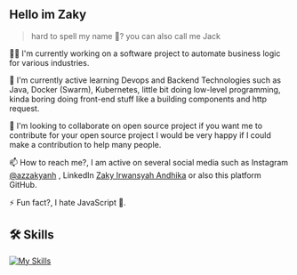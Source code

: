 
## Hello im Zaky

> hard to spell my name 🤔? you can also call me Jack

👨‍💻 I'm currently working on a software project to automate business logic for various industries.

🧠 I'm currently active learning Devops and Backend Technologies such as Java, Docker (Swarm), Kubernetes, little bit doing low-level programming, kinda boring doing front-end stuff like a building components and http request.   

🪼 I'm looking to collaborate on open source project if you want me to contribute for your open source project I would be very happy if I could make a contribution to help many people. 

📫 How to reach me?, I am active on several social media such as Instagram [@azzakyanh](https://www.instagram.com/azzakyanh/)
, LinkedIn [Zaky Irwansyah Andhika](https://www.linkedin.com/in/zakyirwansyahandhika/) or also this platform GitHub.

⚡️ Fun fact?, I hate JavaScript 🚮. 

## 🛠 Skills
[![My Skills](https://skillicons.dev/icons?i=js,ts,react,expressjs,nestjs,pnpm,npm,bun,yarn,docker,nextjs,nodejs,git,bash,mysql,mongodb,mui,tailwind,prisma,linux,github,firebase,githubactions,java,vim,ubuntu,laravel&theme=dark)](https://skillicons.dev)



